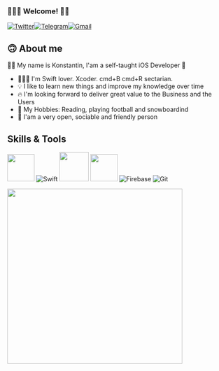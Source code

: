 ### 🙋🏻‍♂️ Welcome! 👋🏻

[<img alt="Twitter" src="https://img.shields.io/badge/Twitter%20-%231DA1F2.svg?&style=for-the-badge&logo=Twitter&logoColor=white"/>][Twitter][<img alt="Telegram" src="https://img.shields.io/badge/Telegram%20-%231877F2.svg?&style=for-the-badge&logo=Telegram&logoColor=white"/>][Telegram][<img alt="Gmail" src="https://img.shields.io/badge/Gmail-D14836?style=for-the-badge&logo=gmail&logoColor=white"/>][Gmail]

## 🙃 About me 
✌🏻 My name is Konstantin, I'am a self-taught iOS Developer 
- 🧑🏻‍💻 I'm Swift lover. Xcoder. cmd+B cmd+R sectarian.
- 💡 I like to learn new things and improve my knowledge over time
- 🔥 I'm looking forward to deliver great value to the Business and the Users
- 🎯 My Hobbies: Reading, playing football and snowboardind
- 👥 I'am a very open, sociable and friendly person

## Skills & Tools

<img height="62em" src="https://user-images.githubusercontent.com/10991489/119416278-918ddb80-bcf3-11eb-9106-2e73b8f45902.png"/> ![Swift](https://www.vectorlogo.zone/logos/swift/swift-icon.svg) <img height="67em" src="https://developer.apple.com/design/human-interface-guidelines/macos/images/app-icon-realistic-materials_2x.png"/> 
<img height="62em" src="https://user-images.githubusercontent.com/10991489/119416543-285a9800-bcf4-11eb-8755-a9351330ef0d.jpg"/> ![Firebase](https://www.vectorlogo.zone/logos/firebase/firebase-icon.svg) ![Git](https://www.vectorlogo.zone/logos/git-scm/git-scm-icon.svg)

<img align="left" src="https://github-readme-stats.vercel.app/api?username=hellbeemzk&show_icons=true&icon_color=CE1D2D&text_color=718096&bg_color=ffffff&hide_title=true" width="400"/>
    
[Twitter]: https://twitter.com/hellbeemzk
[Telegram]: https://telegram.me/hellbeemzk
[Gmail]: https://hellbeemzk@gmail.com


